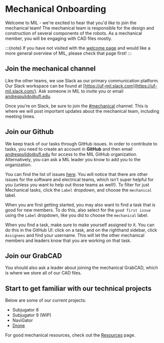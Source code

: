 # Mechanical Onboarding

Welcome to MIL - we're excited to hear that you'd like to join the mechanical team!
The mechanical team is responsible for the design and construction of several
components of the robots. As a mechanical member, you will be engaging with CAD
files mostly.

:::{note}
If you have not visited with the [welcome page](/docs/welcome.md) and would like a
more general overview of MIL, please check that page first!
:::

## Join the mechanical channel
Like the other teams, we use Slack as our primary communication platform. Our 
Slack workspace can be found at [https://uf-mil.slack.com](https://uf-mil.slack.com/).
Ask someone in MIL to invite you or email [andrespulido@ufl.edu](mailto:andrespulido@ufl.edu). 

Once you’re on Slack, be sure to join the [#mechanical](https://uf-mil.slack.com/messages/C6UQUU78Q) 
channel. This is where we will post important updates about the mechanical team,
including meeting times.

## Join our Github
We keep track of our tasks through GitHub issues. In order to contribute to tasks, 
you need to create an account in **GitHub** and then email [andrespulido@ufl.edu](mailto:andrespulido@ufl.edu)
for access to the MIL GitHub organization. Alternatively, you can ask a MIL leader
you know to add you to the organization.

You can find the list of issues [here](https://github.com/uf-mil/mil/issues).
You will notice that there are other issues for the software and electrical teams,
which isn't super helpful for you (unless you want to help out those teams as well!).
To filter for just Mechanical tasks, click the `Label` dropdown, and choose the
`mechanical` label.

When you are first getting started, you may also want to find a task that is good
for new members. To do this, also select for the `good first issue` using the `Label`
dropdown, like you did to choose the `mechanical` label.

When you find a task, make sure to make yourself assigned to it. You can do this
in the GitHub UI: click on a task, and on the righthand sidebar, click `Assignees`
and find your username. This will let the other mechanical members and leaders know
that you are working on that task.

## Join our GrabCAD
You should also ask a leader about joining the mechanical GrabCAD, which is where
we store all of our CAD files.

## Start to get familiar with our technical projects
Below are some of our current projects:
* Subjugator 8
* Subjugator 9 (WIP)
* NaviGator
* [Drone](/docs/navigator/drone.md) 

For good mechanical resources, check out the [Resources](/docs/mechanical/resources.md)
 page.
